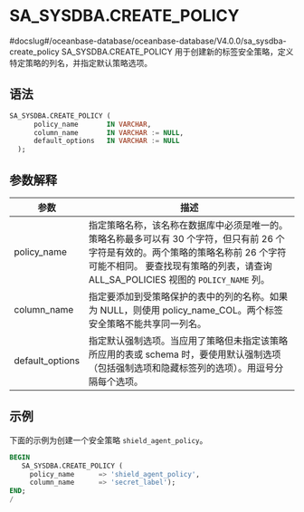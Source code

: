 SA_SYSDBA.CREATE_POLICY 
============================================
#docslug#/oceanbase-database/oceanbase-database/V4.0.0/sa_sysdba-create_policy
SA_SYSDBA.CREATE_POLICY 用于创建新的标签安全策略，定义特定策略的列名，并指定默认策略选项。

语法 
-----------

```sql
SA_SYSDBA.CREATE_POLICY (
      policy_name       IN VARCHAR,
      column_name       IN VARCHAR := NULL,
      default_options   IN VARCHAR := NULL
  );
```



参数解释 
-------------



|     **参数**      |                                                                       **描述**                                                                       |
|-----------------|----------------------------------------------------------------------------------------------------------------------------------------------------|
| policy_name     | 指定策略名称，该名称在数据库中必须是唯一的。策略名称最多可以有 30 个字符，但只有前 26 个字符是有效的。两个策略的策略名称前 26 个字符可能不相同。 要查找现有策略的列表，请查询 ALL_SA_POLICIES 视图的 `POLICY_NAME` 列。 |
| column_name     | 指定要添加到受策略保护的表中的列的名称。如果为 NULL，则使用 policy_name_COL。两个标签安全策略不能共享同一列名。                                                                                 |
| default_options | 指定默认强制选项。当应用了策略但未指定该策略所应用的表或 schema 时，要使用默认强制选项（包括强制选项和隐藏标签列的选项）。用逗号分隔每个选项。                                                                        |



示例 
-----------

下面的示例为创建一个安全策略 `shield_agent_policy`。

```sql
BEGIN
   SA_SYSDBA.CREATE_POLICY ( 
     policy_name      => 'shield_agent_policy',
     column_name      => 'secret_label');
END;
/
```



